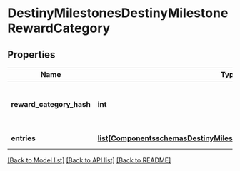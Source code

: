 # DestinyMilestonesDestinyMilestoneRewardCategory

## Properties
Name | Type | Description | Notes
------------ | ------------- | ------------- | -------------
**reward_category_hash** | **int** | Look up the relevant DestinyMilestoneDefinition, and then use rewardCategoryHash to look up thecategory info in DestinyMilestoneDefinition.rewards. | [optional] 
**entries** | [**list[ComponentsschemasDestinyMilestonesDestinyMilestoneRewardEntry]**](ComponentsschemasDestinyMilestonesDestinyMilestoneRewardEntry.md) | The individual reward entries for this category, and their status. | [optional] 

[[Back to Model list]](../README.md#documentation-for-models) [[Back to API list]](../README.md#documentation-for-api-endpoints) [[Back to README]](../README.md)


